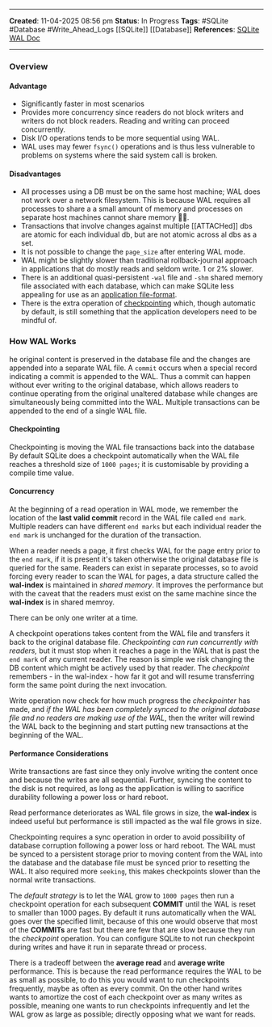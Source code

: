_____
**Created**: 11-04-2025 08:56 pm
**Status**: In Progress
**Tags**: #SQLite #Database #Write_Ahead_Logs [[SQLite]] [[Database]]
**References**: [SQLite WAL Doc](https://sqlite.org/wal.html)
______

### Overview
#### Advantage
- Significantly faster in most scenarios
- Provides more concurrency since readers do not block writers and writers do not block readers. Reading and writing can proceed concurrently.
- Disk I/O operations tends to be more sequential using WAL.
- WAL uses may fewer `fsync()` operations and is thus less vulnerable to problems on systems where the said system call is broken.
#### Disadvantages
- All processes using a DB must be on the same host machine; WAL does not work over a network filesystem. This is because WAL requires all processes to share a a small amount of memory and processes on separate host machines cannot share memory 🤷‍♂.
- Transactions that involve changes against multiple [[ATTACHed]] dbs are atomic for each individual db, but are not atomic across al dbs as a set.
- It is not possible to change the `page_size` after entering WAL mode.
- WAL might be slightly slower than traditional rollback-journal approach in applications that do mostly reads and seldom write. 1 or 2% slower.
- There is an additional quasi-persistent `-wal` file and `-shm` shared memory file associated with each database, which can make SQLite less appealing for use as an [application file-format](https://sqlite.org/appfileformat.html).
- There is the extra operation of [checkpointing](https://sqlite.org/wal.html#ckpt) which, though automatic by default, is still something that the application developers need to be mindful of.

### How WAL Works
he original content is preserved in the database file and the changes are appended into a separate WAL file. A `commit` occurs when a special record indicating a commit is appended to the WAL. Thus a commit can happen without ever writing to the original database, which allows readers to continue operating from the original unaltered database while changes are simultaneously being committed into the WAL. Multiple transactions can be appended to the end of a single WAL file.

#### Checkpointing
Checkpointing is moving the WAL file transactions back into the database 
By default SQLite does a checkpoint automatically when the WAL file reaches a threshold size of `1000 pages`; it is customisable by providing a compile time value.

#### Concurrency
At the beginning of a read operation in WAL mode, we remember the location of the **last valid commit** record in the WAL file called `end mark`. Multiple readers can have different `end marks` but each individual reader the `end mark` is unchanged for the duration of the transaction.

When a reader needs a page, it first checks WAL for the page entry prior to the `end mark`, if it is present it's taken otherwise the original database file is queried for the same. Readers can exist in separate processes, so to avoid forcing every reader to scan the WAL for pages, a data structure called the **wal-index** is maintained in *shared memory*. It improves the performance but with the caveat that the readers must exist on the same machine since the **wal-index** is in shared memroy.

There can be only one writer at a time.

A checkpoint operations takes content from the WAL file and transfers it back to the original database file. *Checkpointing can run concurrently with readers,* but it must stop when it reaches a page in the WAL that is past the `end mark` of any current reader. The reason is simple we risk changing the DB content which might be actively used by that reader. The *checkpoint* remembers - in the wal-index - how far it got and will resume transferring form the same point during the next invocation.

Write operation now check for how much progress the *checkpointer* has made, and *if the WAL has been completely synced to the original database file and no readers are making use of the WAL*, then the writer will rewind the WAL back to the beginning and start putting new transactions at the beginning of the WAL.

#### Performance Considerations
Write transactions are fast since they only involve writing the content once and because the writes are all sequential. Further, syncing the content to the disk is not required, as long as the application is willing to sacrifice durability following a power loss or hard reboot.

Read performance deteriorates as WAL file grows in size, the **wal-index** is indeed useful but performance is still impacted as the wal file grows in size.

Checkpointing requires a sync operation in order to avoid possibility of database corruption following a power loss or hard reboot. The WAL must be synced to a persistent storage prior to moving content from the WAL into the database and the database file must be synced prior to resetting the WAL. It also required more `seeking`, this makes checkpoints slower than the normal write transactions.

The *default strategy* is to let the WAL grow to `1000 pages` then run a checkpoint operation for each subsequent **COMMIT** until the WAL is reset to smaller than 1000 pages. By default it runs automatically when the WAL goes over the specified limit, because of this one would observe that most of the **COMMITs** are fast but there are few that are slow because they run the *checkpoint* operation. You can configure SQLite to not run checkpoint during writes and have it run in separate thread or process.

There is a tradeoff between the **average read** and **average write** performance. This is because the read performance requires the WAL to be as small as possible, to do this you would want to run checkpoints frequently, maybe as often as every commit. On the other hand writes wants to amortize the cost of each checkpoint over as many writes as possible, meaning one wants to run checkpoints infrequently and let the WAL grow as large as possible; directly opposing what we want for reads. 